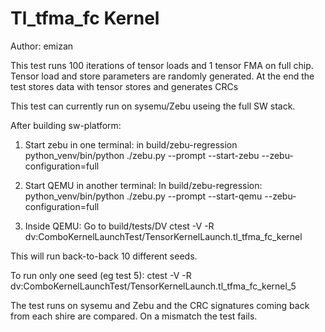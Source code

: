 
Tl_tfma_fc Kernel
=================

Author: emizan

This test runs 100 iterations of tensor loads and 1 tensor FMA on full chip.
Tensor load and store parameters are randomly generated.
At the end the test stores data with tensor stores and generates CRCs

This test can currently run on sysemu/Zebu useing the full SW stack.

After building sw-platform:
1. Start zebu in one terminal: in build/zebu-regression 
python_venv/bin/python ./zebu.py --prompt --start-zebu --zebu-configuration=full

2. Start QEMU in another terminal: In build/zebu-regression:
python_venv/bin/python ./zebu.py --prompt --start-qemu --zebu-configuration=full

3. Inside QEMU:
Go to build/tests/DV
ctest -V -R dv:ComboKernelLaunchTest/TensorKernelLaunch.tl_tfma_fc_kernel

This will run back-to-back 10 different seeds.

To run only one seed (eg test 5):
ctest -V -R dv:ComboKernelLaunchTest/TensorKernelLaunch.tl_tfma_fc_kernel_5

The test runs on sysemu and Zebu and the CRC signatures coming back from each shire
are compared. On a mismatch the test fails.

